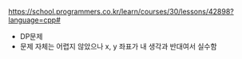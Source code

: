 https://school.programmers.co.kr/learn/courses/30/lessons/42898?language=cpp#

- DP문제
- 문제 자체는 어렵지 않았으나 x, y 좌표가 내 생각과 반대여서 실수함